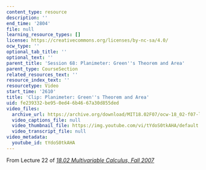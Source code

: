 ```yaml
---
content_type: resource
description: ''
end_time: '2804'
file: null
learning_resource_types: []
license: https://creativecommons.org/licenses/by-nc-sa/4.0/
ocw_type: ''
optional_tab_title: ''
optional_text: ''
parent_title: 'Session 68: Planimeter: Green''s Theorem and Area'
parent_type: CourseSection
related_resources_text: ''
resource_index_text: ''
resourcetype: Video
start_time: '2610'
title: 'Clip: Planimeter: Green''s Theorem and Area'
uid: fe239332-be95-0ed4-6b46-67a30d855ded
video_files:
  archive_url: https://archive.org/download/MIT18.02F07/ocw-18_02-f07-lec22_300k.mp4
  video_captions_file: null
  video_thumbnail_file: https://img.youtube.com/vi/tYdoS0tkAHA/default.jpg
  video_transcript_file: null
video_metadata:
  youtube_id: tYdoS0tkAHA
---
```


From Lecture 22 of [_18.02 Multivariable Calculus, Fall 2007_](/courses/18-02-multivariable-calculus-fall-2007/video_galleries/video-lectures)

